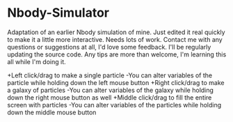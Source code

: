 # Nbody-Simulator
Adaptation of an earlier Nbody simulation of mine. Just edited it real quickly to make it a little more interactive. Needs lots of work. Contact me with any questions or suggestions at all, I'd love some feedback. I'll be regularly updating the source code. Any tips are more than welcome, I'm learning this all while I'm doing it.

+Left click/drag to make a single particle
  -You can alter variables of the particle while holding down the left mouse button
+Right click/drag to make a galaxy of particles
  -You can alter variables of the galaxy while holding down the right mouse button as well
+Middle click/drag to fill the entire screen with particles
  -You can alter variables of the particles while holding down the middle mouse button
